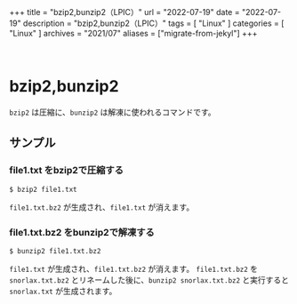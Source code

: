 +++
title = "bzip2,bunzip2（LPIC）"
url = "2022-07-19"
date = "2022-07-19"
description = "bzip2,bunzip2（LPIC）"
tags = [
  "Linux"
]
categories = [
  "Linux"
]
archives = "2021/07"
aliases = ["migrate-from-jekyl"]
+++

<br>

# bzip2,bunzip2

`bzip2` は圧縮に、`bunzip2` は解凍に使われるコマンドです。

## サンプル

### file1.txt をbzip2で圧縮する

```
$ bzip2 file1.txt
```

`file1.txt.bz2` が生成され、`file1.txt` が消えます。

### file1.txt.bz2 をbunzip2で解凍する

```
$ bunzip2 file1.txt.bz2
```

`file1.txt` が生成され、`file1.txt.bz2` が消えます。
`file1.txt.bz2` を `snorlax.txt.bz2` とリネームした後に、`bunzip2 snorlax.txt.bz2` と実行すると `snorlax.txt` が生成されます。
